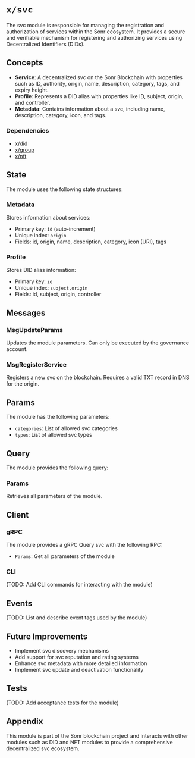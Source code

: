 # `x/svc`

The svc module is responsible for managing the registration and authorization of services within the Sonr ecosystem. It provides a secure and verifiable mechanism for registering and authorizing services using Decentralized Identifiers (DIDs).

## Concepts

- **Service**: A decentralized svc on the Sonr Blockchain with properties such as ID, authority, origin, name, description, category, tags, and expiry height.
- **Profile**: Represents a DID alias with properties like ID, subject, origin, and controller.
- **Metadata**: Contains information about a svc, including name, description, category, icon, and tags.

### Dependencies

- [x/did](https://github.com/onsonr/sonr/tree/master/x/did)
- [x/group](https://github.com/onsonr/sonr/tree/master/x/group)
- [x/nft](https://github.com/onsonr/sonr/tree/master/x/nft)

## State

The module uses the following state structures:

### Metadata

Stores information about services:

- Primary key: `id` (auto-increment)
- Unique index: `origin`
- Fields: id, origin, name, description, category, icon (URI), tags

### Profile

Stores DID alias information:

- Primary key: `id`
- Unique index: `subject,origin`
- Fields: id, subject, origin, controller

## Messages

### MsgUpdateParams

Updates the module parameters. Can only be executed by the governance account.

### MsgRegisterService

Registers a new svc on the blockchain. Requires a valid TXT record in DNS for the origin.

## Params

The module has the following parameters:

- `categories`: List of allowed svc categories
- `types`: List of allowed svc types

## Query

The module provides the following query:

### Params

Retrieves all parameters of the module.

## Client

### gRPC

The module provides a gRPC Query svc with the following RPC:

- `Params`: Get all parameters of the module

### CLI

(TODO: Add CLI commands for interacting with the module)

## Events

(TODO: List and describe event tags used by the module)

## Future Improvements

- Implement svc discovery mechanisms
- Add support for svc reputation and rating systems
- Enhance svc metadata with more detailed information
- Implement svc update and deactivation functionality

## Tests

(TODO: Add acceptance tests for the module)

## Appendix

This module is part of the Sonr blockchain project and interacts with other modules such as DID and NFT modules to provide a comprehensive decentralized svc ecosystem.
